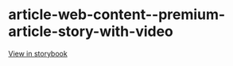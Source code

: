 # article-web-content--premium-article-story-with-video

[View in storybook](https://raw.githack.com/Independent-Digital-News-and-Media-Ltd/indy-branch-review/PR-7713-sb/index.html?path=/story/article-web-content--premium-article-story-with-video)